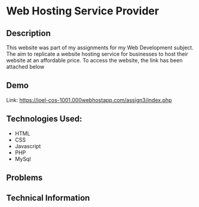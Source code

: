 
# Web Hosting Service Provider

## Description
This website was part of my assignments for my Web Development subject. The aim to replicate a website hosting service for businesses to host their website at an affordable price.
To access the website, the link has been attached below




## Demo
Link: https://joel-cos-1001.000webhostapp.com/assign3/index.php


## Technologies Used:
* HTML
* CSS
* Javascript
* PHP
* MySql


## Problems



## Technical Information
